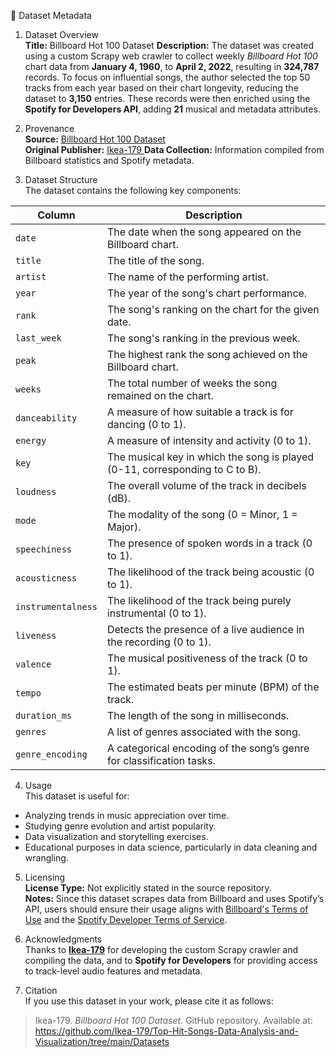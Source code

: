 📄 Dataset Metadata

1. Dataset Overview  
**Title:** Billboard Hot 100 Dataset 
**Description:** The dataset was created using a custom Scrapy web crawler to collect weekly *Billboard Hot 100* chart data from **January 4, 1960**, to **April 2, 2022**, resulting in **324,787** records. To focus on influential songs, the author selected the top 50 tracks from each year based on their chart longevity, reducing the dataset to **3,150** entries. These records were then enriched using the **Spotify for Developers API**, adding **21** musical and metadata attributes. 

2. Provenance  
**Source:** [Billboard Hot 100 Dataset ](https://github.com/Ikea-179/Top-Hit-Songs-Data-Analysis-and-Visualization/tree/main/Datasets)    
**Original Publisher:** [Ikea-179 ](https://github.com/Ikea-179)
**Data Collection:** Information compiled from Billboard statistics and Spotify metadata. 

3. Dataset Structure  
The dataset contains the following key components:

| **Column**       | **Description** |
|-----------------|----------------|
| `date`         | The date when the song appeared on the Billboard chart. |
| `title`        | The title of the song. |
| `artist`       | The name of the performing artist. |
| `year`         | The year of the song's chart performance. |
| `rank`         | The song's ranking on the chart for the given date. |
| `last_week`    | The song's ranking in the previous week. |
| `peak`         | The highest rank the song achieved on the Billboard chart. |
| `weeks`        | The total number of weeks the song remained on the chart. |
| `danceability` | A measure of how suitable a track is for dancing (0 to 1). |
| `energy`       | A measure of intensity and activity (0 to 1). |
| `key`          | The musical key in which the song is played (0-11, corresponding to C to B). |
| `loudness`     | The overall volume of the track in decibels (dB). |
| `mode`         | The modality of the song (0 = Minor, 1 = Major). |
| `speechiness`  | The presence of spoken words in a track (0 to 1). |
| `acousticness` | The likelihood of the track being acoustic (0 to 1). |
| `instrumentalness` | The likelihood of the track being purely instrumental (0 to 1). |
| `liveness`     | Detects the presence of a live audience in the recording (0 to 1). |
| `valence`      | The musical positiveness of the track (0 to 1). |
| `tempo`        | The estimated beats per minute (BPM) of the track. |
| `duration_ms`  | The length of the song in milliseconds. |
| `genres`       | A list of genres associated with the song. |
| `genre_encoding` | A categorical encoding of the song’s genre for classification tasks. |

4. Usage  
This dataset is useful for:
- Analyzing trends in music appreciation over time.
- Studying genre evolution and artist popularity.
- Data visualization and storytelling exercises.
- Educational purposes in data science, particularly in data cleaning and wrangling.

5. Licensing  
**License Type:** Not explicitly stated in the source repository.  
**Notes:** Since this dataset scrapes data from Billboard and uses Spotify’s API, users should ensure their usage aligns with [Billboard's Terms of Use](https://www.billboard.com/terms-of-use/) and the [Spotify Developer Terms of Service](https://developer.spotify.com/terms/).

6. Acknowledgments  
Thanks to **[Ikea-179](https://github.com/Ikea-179)** for developing the custom Scrapy crawler and compiling the data, and to **Spotify for Developers** for providing access to track-level audio features and metadata.

7. Citation  
If you use this dataset in your work, please cite it as follows:  
> Ikea-179. *Billboard Hot 100 Dataset*. GitHub repository. Available at: https://github.com/Ikea-179/Top-Hit-Songs-Data-Analysis-and-Visualization/tree/main/Datasets

